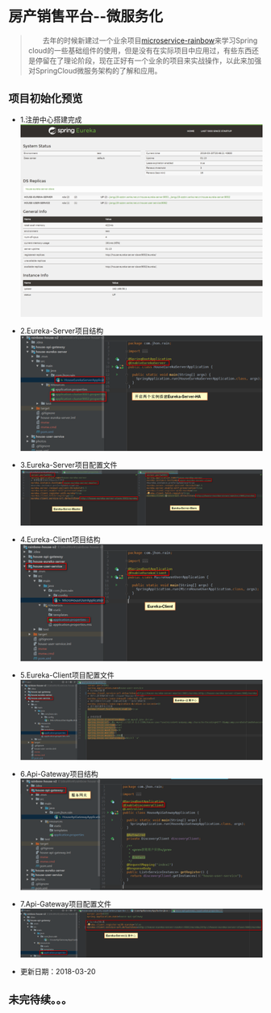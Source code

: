 # 房产销售平台--微服务化
> 　　去年的时候新建过一个业余项目[microservice-rainbow](https://github.com/YuJhon/microservice-rainbow)来学习Spring cloud的一些基础组件的使用，但是没有在实际项目中应用过，有些东西还是停留在了理论阶段，现在正好有一个业余的项目来实战操作，以此来加强对SpringCloud微服务架构的了解和应用。
## 项目初始化预览
* 1.注册中心搭建完成
![1.注册中心搭建完成](./photos/1.Eureka服务注册中心搭建完成.png)

* 2.Eureka-Server项目结构
![2.Eureka-Server项目结构](./photos/2.Eureka-Server-Project-Config01.png)

* 3.Eureka-Server项目配置文件
![3.Eureka-Server项目配置文件](./photos/3.Eureka-Server-Project-Properties.png)

* 4.Eureka-Client项目结构
![4.Eureka-Client项目结构](./photos/4.Eureka-Client-Project-Config01.png)

* 5.Eureka-Client项目配置文件
![5.Eureka-Client项目配置文件](./photos/5.Eureka-Client-Properties.png)

* 6.Api-Gateway项目结构
![6.Api-Gateway项目结构](./photos/6.Eureka-API-Gateway-Project.png)

* 7.Api-Gateway项目配置文件
![7.Api-Gateway项目配置文件](./photos/7.Eureka-API-Gateway-Properties.png)

* 更新日期：2018-03-20

## 未完待续。。。